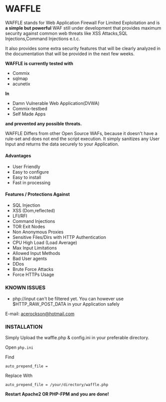 # WAFFLE

WAFFLE stands for Web Application Firewall For Limited Exploitation and is **a simple but powerful** WAF still under development that provides maximum security against common web threats like XSS Attacks,SQL Injections,Command Injections e.t.c. 

It also provides some extra security features that will be clearly analyzed in the documentation that will be provided in the next few weeks. 

**WAFFLE is currently tested with**

  * Commix
  * sqlmap
  * acunetix
 
**In**

  * Damn Vulnerable Web Application(DVWA)
  * Commix-testbed
  * Self Made Apps

**and prevented any possible threats.**

WAFFLE Differs from other Open Source WAFs, because it doesn't have a rule-set and does not end the script execution. It simply sanitizes any User Input and returns the data securely to your Application.

#### Advantages
  * User Friendly
  * Easy to configure
  * Easy to install
  * Fast in processing

#### Features / Protections Against

  * SQL Injection
  * XSS (Dom,reflected)
  * LFI/RFI
  * Command Injections
  * TOR Exit Nodes
  * Non Anonymous Proxies
  * Sensitive Files/Dirs with HTTP Authentication
  * CPU High Load (Load Average)
  * Max Input Limitations
  * Allowed Input Methods
  * Bad User agents
  * DDos
  * Brute Force Attacks
  * Force HTTPs Usage
  
### KNOWN ISSUES

  * php://input can't be filtered yet. You can however use $HTTP_RAW_POST_DATA in your Application safely
 
E-mail: acerockson@hotmail.com
 

### INSTALLATION

Simply Upload the waffle.php & config.ini in your preferable directory.

Open `php.ini`

Find 

`auto_prepend_file =`

Replace With

`auto_prepend_file = /your/directory/waffle.php`

<b>Restart Apache2 OR PHP-FPM and you are done!</b>

